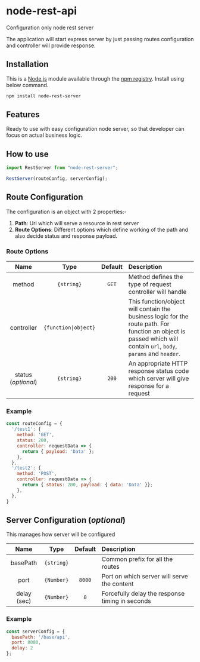 # node-rest-api

Configuration only node rest server

The application will start express server by just passing routes configuration and controller will provide response.

## Installation

This is a [Node.js](https://nodejs.org/en/) module available through the [npm registry](https://www.npmjs.com/). Install using below command.

```bash
npm install node-rest-server
```

## Features

Ready to use with easy configuration node server, so that developer can focus on actual business logic.

## How to use

```js
import RestServer from "node-rest-server";

RestServer(routeConfig, serverConfig);
```

## Route Configuration

The configuration is an object with 2 properties:-

1. **Path**: Uri which will serve a resource in rest server
2. **Route Options**: Different options which define working of the path and also decide status and response payload.

### Route Options

| Name | Type | Default | Description |
|:---:|:---:|:---:|:---|
| method | `{string}` | `GET` | Method defines the type of request controller will handle |
| controller | `{function\|object}` |  | This function/object will contain the business logic for the route path. For function an object is passed which will contain `url`, `body`, `params` and `header`. |
| status (_optional_) | `{string}` | `200` | An appropriate HTTP response status code which server will give response for a request |

### Example

```js
const routeConfig = {
  '/test1': {
    method: 'GET',
    status: 200,
    controller: requestData => {
      return { payload: 'Data' };
    },
  },
  '/test2': {
    method: 'POST',
    controller: requestData => {
      return { status: 200, payload: { data: 'Data' }};
    },
  },
}
```

## Server Configuration (_optional_)

This manages how server will be configured

| Name | Type | Default | Description |
|:---:|:---:|:---:|:---|
| basePath | `{string}` |  | Common prefix for all the routes |
| port | `{Number}` | `8000` | Port on which server will serve the content |
| delay (sec) | `{Number}` | `0` | Forcefully delay the response timing in seconds |

### Example

```js
const serverConfig = {
  basePath: '/base/api',
  port: 8080,
  delay: 2
};
```